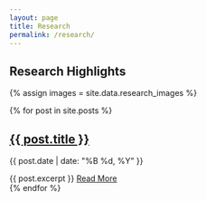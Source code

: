 ```yaml
---
layout: page
title: Research
permalink: /research/
---
```


<h2>Research Highlights</h2>

{% assign images = site.data.research_images %}
<div id="research-carousel" 
     data-images='{{ images | jsonify | replace: "'", "&#39;" }}'>
</div>

<script>
  window.baseurl = "{{ site.baseurl }}";
  // Debug log
  console.log('Base URL:', window.baseurl);
  console.log('Research images:', {{ images | jsonify }});
</script>

<div class="blog-posts">
  {% for post in site.posts %}
    <article class="post-preview">
      <h2><a href="{{ post.url | relative_url }}">{{ post.title }}</a></h2>
      <p class="post-meta">{{ post.date | date: "%B %d, %Y" }}</p>
      {{ post.excerpt }}
      <a href="{{ post.url | relative_url }}" class="read-more">Read More</a>
    </article>
  {% endfor %}
</div>
